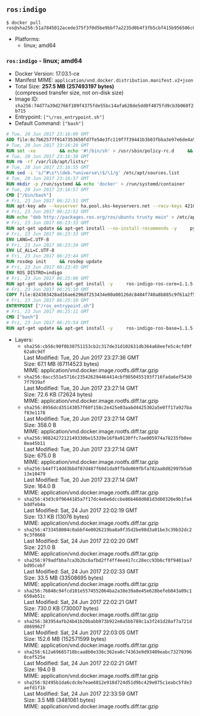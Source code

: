 ## `ros:indigo`

```console
$ docker pull ros@sha256:51a7845012acede375f3f0d5be9bbf7a2235d0b4f3fb5cbf415b956506c0d9dd
```

-	Platforms:
	-	linux; amd64

### `ros:indigo` - linux; amd64

-	Docker Version: 17.03.1-ce
-	Manifest MIME: `application/vnd.docker.distribution.manifest.v2+json`
-	Total Size: **257.5 MB (257493197 bytes)**  
	(compressed transfer size, not on-disk size)
-	Image ID: `sha256:74d77a39d2766f109f4375fde55bc14afa620de5dd0f4075fd9cb3b060f2b715`
-	Entrypoint: `["\/ros_entrypoint.sh"]`
-	Default Command: `["bash"]`

```dockerfile
# Tue, 20 Jun 2017 23:16:09 GMT
ADD file:8c7b62577f9147353650fd7fe54e3fc119f7f39441b3b03fbba3e97e6de4a52a in / 
# Tue, 20 Jun 2017 23:16:28 GMT
RUN set -xe 		&& echo '#!/bin/sh' > /usr/sbin/policy-rc.d 	&& echo 'exit 101' >> /usr/sbin/policy-rc.d 	&& chmod +x /usr/sbin/policy-rc.d 		&& dpkg-divert --local --rename --add /sbin/initctl 	&& cp -a /usr/sbin/policy-rc.d /sbin/initctl 	&& sed -i 's/^exit.*/exit 0/' /sbin/initctl 		&& echo 'force-unsafe-io' > /etc/dpkg/dpkg.cfg.d/docker-apt-speedup 		&& echo 'DPkg::Post-Invoke { "rm -f /var/cache/apt/archives/*.deb /var/cache/apt/archives/partial/*.deb /var/cache/apt/*.bin || true"; };' > /etc/apt/apt.conf.d/docker-clean 	&& echo 'APT::Update::Post-Invoke { "rm -f /var/cache/apt/archives/*.deb /var/cache/apt/archives/partial/*.deb /var/cache/apt/*.bin || true"; };' >> /etc/apt/apt.conf.d/docker-clean 	&& echo 'Dir::Cache::pkgcache ""; Dir::Cache::srcpkgcache "";' >> /etc/apt/apt.conf.d/docker-clean 		&& echo 'Acquire::Languages "none";' > /etc/apt/apt.conf.d/docker-no-languages 		&& echo 'Acquire::GzipIndexes "true"; Acquire::CompressionTypes::Order:: "gz";' > /etc/apt/apt.conf.d/docker-gzip-indexes 		&& echo 'Apt::AutoRemove::SuggestsImportant "false";' > /etc/apt/apt.conf.d/docker-autoremove-suggests
# Tue, 20 Jun 2017 23:16:30 GMT
RUN rm -rf /var/lib/apt/lists/*
# Tue, 20 Jun 2017 23:16:55 GMT
RUN sed -i 's/^#\s*\(deb.*universe\)$/\1/g' /etc/apt/sources.list
# Tue, 20 Jun 2017 23:16:57 GMT
RUN mkdir -p /run/systemd && echo 'docker' > /run/systemd/container
# Tue, 20 Jun 2017 23:16:57 GMT
CMD ["/bin/bash"]
# Fri, 23 Jun 2017 06:22:51 GMT
RUN apt-key adv --keyserver ha.pool.sks-keyservers.net --recv-keys 421C365BD9FF1F717815A3895523BAEEB01FA116
# Fri, 23 Jun 2017 06:22:52 GMT
RUN echo "deb http://packages.ros.org/ros/ubuntu trusty main" > /etc/apt/sources.list.d/ros-latest.list
# Fri, 23 Jun 2017 06:23:33 GMT
RUN apt-get update && apt-get install --no-install-recommends -y     python-rosdep     python-rosinstall     python-vcstools     && rm -rf /var/lib/apt/lists/*
# Fri, 23 Jun 2017 06:23:33 GMT
ENV LANG=C.UTF-8
# Fri, 23 Jun 2017 06:23:34 GMT
ENV LC_ALL=C.UTF-8
# Fri, 23 Jun 2017 06:23:44 GMT
RUN rosdep init     && rosdep update
# Fri, 23 Jun 2017 06:23:45 GMT
ENV ROS_DISTRO=indigo
# Fri, 23 Jun 2017 06:25:08 GMT
RUN apt-get update && apt-get install -y     ros-indigo-ros-core=1.1.5-0*     && rm -rf /var/lib/apt/lists/*
# Fri, 23 Jun 2017 06:25:10 GMT
COPY file:824303428ad16ae6296df253434e00a00126dc8404f740a8b885c9f61a2f5fcb in / 
# Fri, 23 Jun 2017 06:25:10 GMT
ENTRYPOINT ["/ros_entrypoint.sh"]
# Fri, 23 Jun 2017 06:25:11 GMT
CMD ["bash"]
# Fri, 23 Jun 2017 06:25:54 GMT
RUN apt-get update && apt-get install -y     ros-indigo-ros-base=1.1.5-0*     && rm -rf /var/lib/apt/lists/*
```

-	Layers:
	-	`sha256:cb56c90f0b30751153cb2c317de31d102631db364a68eefe5c4cfd9f62a8c9df`  
		Last Modified: Tue, 20 Jun 2017 23:27:36 GMT  
		Size: 67.1 MB (67114523 bytes)  
		MIME: application/vnd.docker.image.rootfs.diff.tar.gzip
	-	`sha256:0acc551e5716c235426294464414cbf9850455193f716fada6ef54307f7939af`  
		Last Modified: Tue, 20 Jun 2017 23:27:14 GMT  
		Size: 72.6 KB (72624 bytes)  
		MIME: application/vnd.docker.image.rootfs.diff.tar.gzip
	-	`sha256:8956dcd35143057f60f158c2e425e03aabd4425302a5e0ff17a927baf83e1178`  
		Last Modified: Tue, 20 Jun 2017 23:27:14 GMT  
		Size: 358.0 B  
		MIME: application/vnd.docker.image.rootfs.diff.tar.gzip
	-	`sha256:9082427212149330be15339e16f9a9130ffc7ae005974a78235fb0ee8ea45b11`  
		Last Modified: Tue, 20 Jun 2017 23:27:14 GMT  
		Size: 675.0 B  
		MIME: application/vnd.docker.image.rootfs.diff.tar.gzip
	-	`sha256:b44ff14dd3bbdf87d487f60d1da9ffbde069fbfa782aa8d02997b5a013e10479`  
		Last Modified: Tue, 20 Jun 2017 23:27:14 GMT  
		Size: 164.0 B  
		MIME: application/vnd.docker.image.rootfs.diff.tar.gzip
	-	`sha256:43d3c8f9644185a7f17dc4e6e6dccbe86b468d081d3d60320e9b1fa4bddfeb4a`  
		Last Modified: Sat, 24 Jun 2017 22:02:19 GMT  
		Size: 13.1 KB (13076 bytes)  
		MIME: application/vnd.docker.image.rootfs.diff.tar.gzip
	-	`sha256:4733458004c0abbf4e0026219ba8a9f35d2be98d3a01be3c39b32dc29c3f0668`  
		Last Modified: Sat, 24 Jun 2017 22:02:20 GMT  
		Size: 221.0 B  
		MIME: application/vnd.docker.image.rootfs.diff.tar.gzip
	-	`sha256:979adfbba7ca3b2bc6afbd2ff4ff4ee417cc28ecc93b6cf0f9401aa7bd95cebf`  
		Last Modified: Sat, 24 Jun 2017 22:02:33 GMT  
		Size: 33.5 MB (33508695 bytes)  
		MIME: application/vnd.docker.image.rootfs.diff.tar.gzip
	-	`sha256:76848c94fcd101e5574552064ba2a38e39a8e45e628befeb043a09c1650ab51c`  
		Last Modified: Sat, 24 Jun 2017 22:02:21 GMT  
		Size: 730.0 KB (730007 bytes)  
		MIME: application/vnd.docker.image.rootfs.diff.tar.gzip
	-	`sha256:383954afb24b41b20babb973b922e0a5bb789c1a3f241d28af7a721dd869962f`  
		Last Modified: Sat, 24 Jun 2017 22:03:05 GMT  
		Size: 152.6 MB (152571599 bytes)  
		MIME: application/vnd.docker.image.rootfs.diff.tar.gzip
	-	`sha256:612a69685718bcaa8b0e336c362ea0c74363e9d93409eabc732703960cef525e`  
		Last Modified: Sat, 24 Jun 2017 22:02:21 GMT  
		Size: 194.0 B  
		MIME: application/vnd.docker.image.rootfs.diff.tar.gzip
	-	`sha256:92495b1da6cdc8e7eae6812e918d724d51d9bc429e075c1eabc5fde3aefd1f1b`  
		Last Modified: Sat, 24 Jun 2017 22:33:59 GMT  
		Size: 3.5 MB (3481061 bytes)  
		MIME: application/vnd.docker.image.rootfs.diff.tar.gzip
